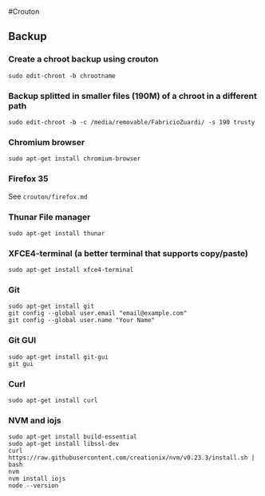 #Crouton

## Backup

### Create a chroot backup using crouton

    sudo edit-chroot -b chrootname 

### Backup splitted in smaller files (190M) of a chroot in a different path

    sudo edit-chroot -b -c /media/removable/FabricioZuardi/ -s 190 trusty

### Chromium browser

    sudo apt-get install chromium-browser

### Firefox 35

See ```crouton/firefox.md```

### Thunar File manager

    sudo apt-get install thunar

### XFCE4-terminal (a better terminal that supports copy/paste)

    sudo apt-get install xfce4-terminal

### Git

    sudo apt-get install git
    git config --global user.email "email@example.com"
    git config --global user.name "Your Name"

### Git GUI

    sudo apt-get install git-gui
    git gui

### Curl

    sudo apt-get install curl

### NVM and iojs

    sudo apt-get install build-essential
    sudo apt-get install libssl-dev
    curl https://raw.githubusercontent.com/creationix/nvm/v0.23.3/install.sh | bash
    nvm
    nvm install iojs
    node --version
